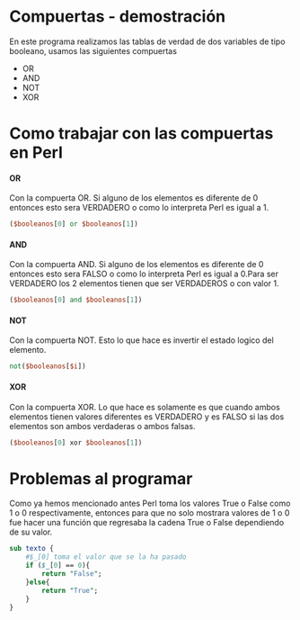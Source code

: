 # Compuertas - demostración


En este programa realizamos las tablas de verdad de dos variables de tipo booleano, usamos las siguientes compuertas
- OR
- AND
- NOT
- XOR



# Como trabajar con las compuertas en Perl
#### OR
Con la compuerta OR. Si alguno de los elementos es diferente de 0 entonces esto sera VERDADERO o como lo interpreta Perl es igual a 1.
```Perl
($booleanos[0] or $booleanos[1])
``` 
#### AND
Con la compuerta AND. Si alguno de los elementos es diferente de 0 entonces esto sera FALSO o como lo interpreta Perl es igual a 0.Para ser VERDADERO los 2 elementos tienen que ser VERDADEROS o con valor 1.
```Perl
($booleanos[0] and $booleanos[1])
``` 

#### NOT
Con la compuerta NOT. Esto lo que hace es invertir el estado logico del elemento.
```Perl
not($booleanos[$i])
``` 
#### XOR
Con la compuerta XOR. Lo que hace es  solamente es que cuando ambos elementos tienen valores diferentes es VERDADERO y es FALSO si las dos elementos son ambos verdaderas o ambos falsas.
```Perl
($booleanos[0] xor $booleanos[1])
``` 

# Problemas al programar
Como ya hemos mencionado antes Perl toma los valores True o False como 1 o 0 respectivamente, entonces para que no solo mostrara valores de 1 o 0 fue hacer una función que regresaba la cadena True o False dependiendo de su valor.

```Perl
sub texto { 
    #$_[0] toma el valor que se la ha pasado
    if ($_[0] == 0){       
        return "False";
    }else{        
        return "True";
    }      
}
```